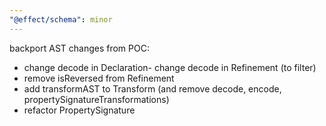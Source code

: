 ```yaml
---
"@effect/schema": minor
---
```


backport AST changes from POC:

- change decode in Declaration- change decode in Refinement (to filter)
- remove isReversed from Refinement
- add transformAST to Transform (and remove decode, encode, propertySignatureTransformations)
- refactor PropertySignature
